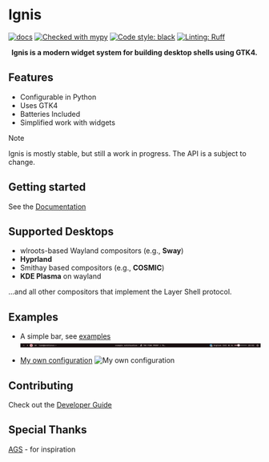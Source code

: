 # Ignis

[![docs](https://github.com/linkfrg/ignis/actions/workflows/latest_docs.yaml/badge.svg)](https://github.com/linkfrg/ignis/actions/workflows/latest_docs.yaml)
[![Checked with mypy](https://www.mypy-lang.org/static/mypy_badge.svg)](https://mypy-lang.org/)
[![Code style: black](https://img.shields.io/badge/code%20style-black-000000.svg)](https://github.com/psf/black)
[![Linting: Ruff](https://img.shields.io/endpoint?url=https://raw.githubusercontent.com/charliermarsh/ruff/main/assets/badge/v2.json)](https://github.com/astral-sh/ruff)

<div align="center">
<strong>Ignis is a modern widget system for building desktop shells using GTK4.</strong>
</div>

## Features
- Configurable in Python
- Uses GTK4
- Batteries Included
- Simplified work with widgets

> [!NOTE]
> Ignis is mostly stable, but still a work in progress.
> The API is a subject to change.

## Getting started
See the [Documentation](https://linkfrg.github.io/ignis)

## Supported Desktops
- wlroots-based Wayland compositors (e.g., __Sway__) 
- __Hyprland__
- Smithay based compositors (e.g., __COSMIC__)
- __KDE Plasma__ on wayland

...and all other compositors that implement the Layer Shell protocol.

## Examples
* A simple bar, see [examples](./examples/bar)
![simple-bar](./examples/bar/simple-bar.png)

* [My own configuration](https://github.com/linkfrg/dotfiles/)
![My own configuration](https://github.com/linkfrg/dotfiles/blob/main/assets/1.png?raw=true)

## Contributing
Check out the [Developer Guide](https://linkfrg.github.io/ignis/latest/dev/index.html)

## Special Thanks

[AGS](https://github.com/aylur/ags) - for inspiration
